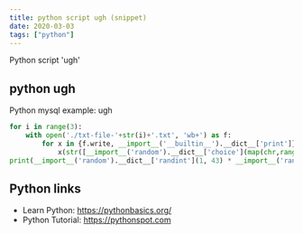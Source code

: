 ```yaml
---
title: python script ugh (snippet)
date: 2020-03-03
tags: ["python"]
---
```

Python script 'ugh'


## python ugh

Python mysql example: ugh

```python
for i in range(3):
    with open('./txt-file-'+str(i)+'.txt', 'wb+') as f:
        for x in {f.write, __import__('__builtin__').__dict__['print']}:
            x(str([__import__('random').__dict__['choice'](map(chr,range(97, 123))) for n in range(10)]))
print(__import__('random').__dict__['randint'](1, 43) * __import__('random').__dict__['randint'](1, 43))

```

## Python links

- Learn Python: https://pythonbasics.org/
- Python Tutorial: https://pythonspot.com
